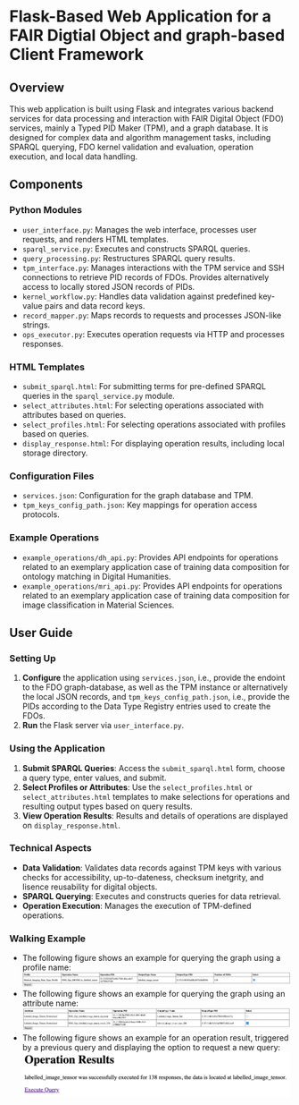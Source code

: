 # Flask-Based Web Application for a FAIR Digtial Object and graph-based Client Framework

## Overview
This web application is built using Flask and integrates various backend services for data processing and interaction with FAIR Digital Object (FDO) services, mainly a Typed PID Maker (TPM), and a graph database. It is designed for complex data and algorithm management tasks, including SPARQL querying, FDO kernel validation and evaluation, operation execution, and local data handling.

## Components

### Python Modules
- `user_interface.py`: Manages the web interface, processes user requests, and renders HTML templates.
- `sparql_service.py`: Executes and constructs SPARQL queries.
- `query_processing.py`: Restructures SPARQL query results.
- `tpm_interface.py`: Manages interactions with the TPM service and SSH connections to retrieve PID records of FDOs. Provides alternatively access to locally stored JSON records of PIDs.
- `kernel_workflow.py`: Handles data validation against predefined key-value pairs and data record keys.
- `record_mapper.py`: Maps records to requests and processes JSON-like strings.
- `ops_executor.py`: Executes operation requests via HTTP and processes responses.

### HTML Templates
- `submit_sparql.html`: For submitting terms for pre-defined SPARQL queries in the `sparql_service.py` module.
- `select_attributes.html`: For selecting operations associated with attributes based on queries.
- `select_profiles.html`: For selecting operations associated with profiles based on queries.
- `display_response.html`: For displaying operation results, including local storage directory.

### Configuration Files
- `services.json`: Configuration for the graph database and TPM.
- `tpm_keys_config_path.json`: Key mappings for operation access protocols.

### Example Operations
- `example_operations/dh_api.py`: Provides API endpoints for operations related to an exemplary application case of training data composition for ontology matching in Digital Humanities.
- `example_operations/mri_api.py`: Provides API endpoints for operations related to an exemplary application case of training data composition for image classification in Material Sciences.

## User Guide

### Setting Up
1. **Configure** the application using `services.json`, i.e., provide the endoint to the FDO graph-database, as well as the TPM instance or alternatively the local JSON records, and `tpm_keys_config_path.json`, i.e., provide the PIDs according to the Data Type Registry entries used to create the FDOs.
2. **Run** the Flask server via `user_interface.py`.

### Using the Application
1. **Submit SPARQL Queries**: Access the `submit_sparql.html` form, choose a query type, enter values, and submit.
2. **Select Profiles or Attributes**: Use the `select_profiles.html` or `select_attributes.html` templates to make selections for operations and resulting output types based on query results.
3. **View Operation Results**: Results and details of operations are displayed on `display_response.html`.

### Technical Aspects
- **Data Validation**: Validates data records against TPM keys with various checks for accessibility, up-to-dateness, checksum inetgrity, and lisence reusability for digital objects.
- **SPARQL Querying**: Executes and constructs queries for data retrieval.
- **Operation Execution**: Manages the execution of TPM-defined operations.

### Walking Example
- The following figure shows an example for querying the graph using a profile name:
  ![Alt text](https://github.com/kit-data-manager/FAIR-Digital-Object-Client-Framework-Implementation/blob/main/profiles_query_ex.png)
- The following figure shows an example for querying the graph using an attribute name:
  ![Alt text](https://github.com/kit-data-manager/FAIR-Digital-Object-Client-Framework-Implementation/blob/main/attributes_query_ex.png)
- The following figure shows an example for an operation result, triggered by a previous query and displaying the option to request a new query:
  ![Alt text](https://github.com/kit-data-manager/FAIR-Digital-Object-Client-Framework-Implementation/blob/main/operation_results_ex.png)
  
